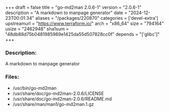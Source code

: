 +++
draft = false
title = "go-md2man 2.0.6-1"
version = "2.0.6-1"
description = "A markdown to manpage generator"
date = "2024-12-23T00:01:34"
aliases = "/packages/220870"
categories = ['devel-extra']
upstreamurl = "https://www.terraform.io/"
arch = "x86_64"
size = "794164"
usize = "2462948"
sha1sum = "48db88d75b0481985989e1425da55d507828cc0f"
depends = "['glibc']"
+++
### Description: 
A markdown to manpage generator

### Files: 
* /usr/bin/go-md2man
* /usr/share/doc/go-md2man-2.0.6/LICENSE
* /usr/share/doc/go-md2man-2.0.6/README.md
* /usr/share/man/man1/go-md2man.1.gz

